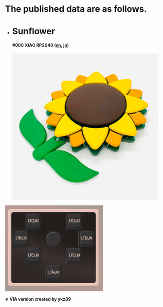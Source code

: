 # The published data are as follows.



- # **Sunflower**

  #### **#000 XIAO RP2040** ([en](sunflower/buildguide_sunflower_001_en.md), [jp](sunflower/buildguide_sunflower_001_jp.md))

  ![](sunflower/assets/buildguide_sunflower_001_jp/1.png)

![](sunflower/assets/buildguide_sunflower_001_jp/264367241-e18e69f8-1277-450b-8340-de515eb5e252.png)

**※ VIA version created by ykz89**
